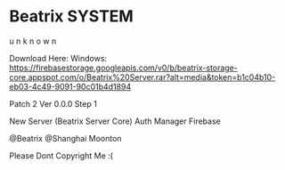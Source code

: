 # Beatrix SYSTEM
u n k n o w n

Download Here:
Windows: https://firebasestorage.googleapis.com/v0/b/beatrix-storage-core.appspot.com/o/Beatrix%20Server.rar?alt=media&token=b1c04b10-eb03-4c49-9091-90c01b4d1894

Patch 2
Ver 0.0.0 Step 1

New Server (Beatrix Server Core)
Auth Manager Firebase


@Beatrix
@Shanghai Moonton

Please Dont Copyright Me :(
